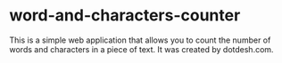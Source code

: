 # word-and-characters-counter
This is a simple web application that allows you to count the number of words and characters in a piece of text. It was created by dotdesh.com.
